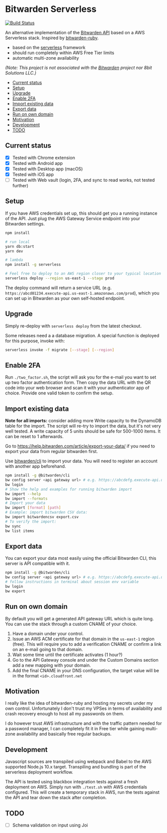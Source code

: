 # Bitwarden Serverless

[![Build Status](https://travis-ci.org/vvondra/bitwarden-serverless.svg?branch=master)](https://travis-ci.org/vvondra/bitwarden-serverless)

An alternative implementation of the [Bitwarden API](https://github.com/bitwarden/core) based on a AWS Serverless stack. Inspired by [bitwarden-ruby](https://github.com/jcs/bitwarden-ruby).

- based on the [serverless](https://serverless.com/) framework
- should run completely within AWS Free Tier limits
- automatic multi-zone availability

_(Note: This project is not associated with the [Bitwarden](https://bitwarden.com/) project nor 8bit Solutions LLC.)_

- [Current status](#current-status)
- [Setup](#setup)
- [Upgrade](#upgrade)
- [Enable 2FA](#enable-2fa)
- [Import existing data](#import-existing-data)
- [Export data](#export-data)
- [Run on own domain](#run-on-own-domain)
- [Motivation](#motivation)
- [Development](#development)
- [TODO](#todo)

## Current status

- [x] Tested with Chrome extension
- [x] Tested with Android app
- [x] Tested with Desktop app (macOS)
- [x] Tested with iOS app
- [ ] Tested with Web vault (login, 2FA, and sync to read works, not tested further)

## Setup

If you have AWS credentials set up, this should get you a running instance of the API. Just plug the AWS Gateway Service endpoint into your Bitwarden settings.

```bash
npm install

# run local
yarn db:start
yarn dev

# lambda
npm install -g serverless

# Feel free to deploy to an AWS region closer to your typical location
serverless deploy --region us-east-1 --stage prod
```

The deploy command will return a service URL (e.g. `https://abcd01234.execute-api.us-east-1.amazonaws.com/prod`), which you can set up in Bitwarden as your own self-hosted endpoint.

## Upgrade

Simply re-deploy with `serverless deploy` from the latest checkout.

Some releases need a a database migration. A special function is deployed for this purpose, invoke with:

```bash
serverless invoke -f migrate [--stage] [--region]
```

## Enable 2FA

Run `./two_factor.sh`, the script will ask you for the e-mail you want to set up two factor authentication form. Then copy the data URL with the QR code into your web browser and scan it with your authenticator app of choice. Provide one valid token to confirm the setup.

## Import existing data

**Note for all imports:** consider adding more Write capacity to the DynamoDB table for the import. The script will re-try to import the data, but it's not very well tested. A write capacity of 5 units should be safe for 500-1000 items. It can be reset to 1 afterwards.

Go to https://help.bitwarden.com/article/export-your-data/ if you need to export your data from regular bitwarden first.

Use [bitwarden/cli](https://github.com/bitwarden/cli) to import your data. You will need to register an account with another app beforehand.

```bash
npm install -g @bitwarden/cli
bw config server <api gateway url> # e.g. https://abcdefg.execute-api.us-east-1.amazonaws.com/prod/
bw login
# Show the help and examples for running bitwarden import
bw import --help
bw import --formats
# Import your data
bw import [format] [path]
# Example: import bitwarden CSV data:
bw import bitwardencsv export.csv
# To verify the import:
bw sync
bw list items
```

## Export data

You can export your data most easily using the official Bitwarden CLI, this server is API compatible with it.

```bash
npm install -g @bitwarden/cli
bw config server <api gateway url> # e.g. https://abcdefg.execute-api.us-east-1.amazonaws.com/prod/
# follow instructions in terminal about session env variable
bw login
bw export
```

## Run on own domain

By default you will get a generated API gateway URL which is quite long. You can use the stack through a custom CNAME of your choice.

1. Have a domain under your control.
1. Issue an AWS ACM certificate for that domain in the `us-east-1` region (free). This will require you to add a verification CNAME or confirm a link on an e-mail going to that domain.
1. Wait some time until the certificate activates (1 hour?)
1. Go to the API Gateway console and under the Custom Domains section add a new mapping with your domain.
1. Add the final CNAME in your DNS configuration, the target value will be in the format `<id>.cloudfront.net`

## Motivation

I really like the idea of bitwarden-ruby and hosting my secrets under my own control. Unfortunately I don't trust my VPSes in terms of availability and crash recovery enough to host all my passwords on them.

I do however trust AWS infrastructure and with the traffic pattern needed for a password manager, I can completely fit it in Free tier while gaining multi-zone availability and basically free regular backups.

## Development

Javascript sources are transpiled using webpack and Babel to the AWS supported Node.js 10.x target. Transpiling and bundling is part of the serverless deployment workflow.

The API is tested using blackbox integration tests against a fresh deployment on AWS. Simply run with `./test.sh` with AWS credentials configured. This will create a temporary stack in AWS, run the tests against the API and tear down the stack after completion.

## TODO

- [ ] Schema validation on input using Joi
